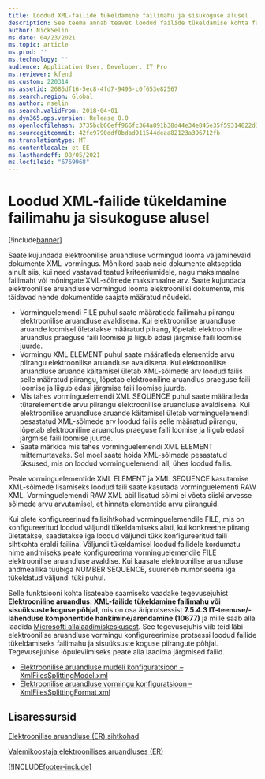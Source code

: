 ```yaml
---
title: Loodud XML-failide tükeldamine failimahu ja sisukoguse alusel
description: See teema annab teavet loodud failide tükeldamise kohta failimahu ja sisuüksuste koguse alusel.
author: NickSelin
ms.date: 04/23/2021
ms.topic: article
ms.prod: ''
ms.technology: ''
audience: Application User, Developer, IT Pro
ms.reviewer: kfend
ms.custom: 220314
ms.assetid: 2685df16-5ec8-4fd7-9495-c0f653e82567
ms.search.region: Global
ms.author: nselin
ms.search.validFrom: 2018-04-01
ms.dyn365.ops.version: Release 8.0
ms.openlocfilehash: 3735bcb06eff966fc364a891b38d44e34e845e35f59314822d13eba40d51d5f4
ms.sourcegitcommit: 42fe9790ddf0bdad911544deaa82123a396712fb
ms.translationtype: MT
ms.contentlocale: et-EE
ms.lasthandoff: 08/05/2021
ms.locfileid: "6769968"
---
```

# <a name="split-generated-xml-files-based-on-file-size-and-content-quantity"></a>Loodud XML-failide tükeldamine failimahu ja sisukoguse alusel

[!include[banner](../includes/banner.md)]

Saate kujundada elektroonilise aruandluse vormingud looma väljaminevaid dokumente XML-vormingus. Mõnikord saab neid dokumente aktseptida ainult siis, kui need vastavad teatud kriteeriumidele, nagu maksimaalne failimaht või mõningate XML-sõlmede maksimaalne arv. Saate kujundada elektroonilise aruandluse vormingud looma elektroonilisi dokumente, mis täidavad nende dokumentide saajate määratud nõudeid.

- Vorminguelemendi FILE puhul saate määratleda failimahu piirangu elektroonilise aruandluse avaldisena. Kui elektroonilise aruandluse aruande loomisel ületatakse määratud piirang, lõpetab elektrooniline aruandlus praeguse faili loomise ja liigub edasi järgmise faili loomise juurde.
- Vormingu XML ELEMENT puhul saate määratleda elementide arvu piirangu elektroonilise aruandluse avaldisena. Kui elektroonilise aruandluse aruande käitamisel ületab XML-sõlmede arv loodud failis selle määratud piirangu, lõpetab elektrooniline aruandlus praeguse faili loomise ja liigub edasi järgmise faili loomise juurde.
- Mis tahes vorminguelemendi XML SEQUENCE puhul saate määratleda tütarelementide arvu piirangu elektroonilise aruandluse avaldisena. Kui elektroonilise aruandluse aruande käitamisel ületab vorminguelemendi pesastatud XML-sõlmede arv loodud failis selle määratud piirangu, lõpetab elektrooniline aruandlus praeguse faili loomise ja liigub edasi järgmise faili loomise juurde.
- Saate märkida mis tahes vorminguelemendi XML ELEMENT mittemurtavaks. Sel moel saate hoida XML-sõlmede pesastatud üksused, mis on loodud vorminguelemendi all, ühes loodud failis.

Peale vorminguelementide XML ELEMENT ja XML SEQUENCE kasutamise XML-sõlmede lisamiseks loodud faili saate kasutada vorminguelementi RAW XML. Vorminguelemendi RAW XML abil lisatud sõlmi ei võeta siiski arvesse sõlmede arvu arvutamisel, et hinnata elementide arvu piiranguid.

Kui olete konfigureerinud failisihtkohad vorminguelemendile FILE, mis on konfigureeritud loodud väljundi tükeldamiseks alati, kui konkreetne piirang ületatakse, saadetakse iga loodud väljundi tükk konfigureeritud faili sihtkohta eraldi failina. Väljundi tükeldamisel loodud failidele kordumatu nime andmiseks peate konfigureerima vorminguelemendile FILE elektroonilise aruandluse avaldise. Kui kaasate elektroonilise aruandluse andmeallika tüübiga NUMBER SEQUENCE, suureneb numbriseeria iga tükeldatud väljundi tüki puhul.

Selle funktsiooni kohta lisateabe saamiseks vaadake tegevusejuhist **Elektrooniline aruandlus: XML-failide tükeldamine failimahu või sisuüksuste koguse põhjal**, mis on osa äriprotsessist **7.5.4.3 IT-teenuse/-lahenduse komponentide hankimine/arendamine (10677)** ja mille saab alla laadida [Microsofti allalaadimiskeskusest](https://go.microsoft.com/fwlink/?linkid=874684). See tegevusejuhis viib teid läbi elektroonilise aruandluse vormingu konfigureerimise protsessi loodud failide tükeldamiseks failimahu ja sisuüksuste koguse piirangute põhjal. Tegevusejuhise lõpuleviimiseks peate alla laadima järgmised failid.

- [Elektroonilise aruandluse mudeli konfiguratsioon – XmlFilesSplittingModel.xml](https://download.microsoft.com/download/e/a/f/eaffe96a-22ec-4a32-898a-f4328c91c387/XmlFilesSplittingModel.xml)
- [Elektroonilise aruandluse vormingu konfiguratsioon – XmlFilesSplittingFormat.xml](https://download.microsoft.com/download/e/9/c/e9c5849b-8254-4cdf-bb00-4c2ebc72ddec/XmlFilesSplittingFormat.xml)

## <a name="additional-resources"></a>Lisaressursid
[Elektroonilise aruandluse (ER) sihtkohad](electronic-reporting-destinations.md)

[Valemikoostaja elektroonilises aruandluses (ER)](general-electronic-reporting-formula-designer.md)


[!INCLUDE[footer-include](../../../includes/footer-banner.md)]
